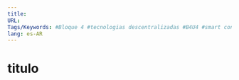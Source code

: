 ```yaml
---
title: 
URL: 
Tags/Keywords: #Bloque 4 #tecnologias descentralizadas #B4U4 #smart contracts sobre bitcoin #bitcoin #btc
lang: es-AR
---
```

# titulo